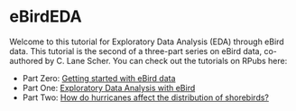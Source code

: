 # eBirdEDA

Welcome to this tutorial for Exploratory Data Analysis (EDA) through eBird data. This tutorial is the second of a three-part series on eBird data, co-authored by C. Lane Scher. You can check out the tutorials on RPubs here:

- Part Zero: [Getting started with eBird data](https://rpubs.com/c-lane-scher/)
- Part One: [Exploratory Data Analysis with eBird](https://rpubs.com/margaret-swift/eda-with-ebird)
- Part Two: [How do hurricanes affect the distribution of shorebirds?
](https://rpubs.com/c-lane-scher/)
